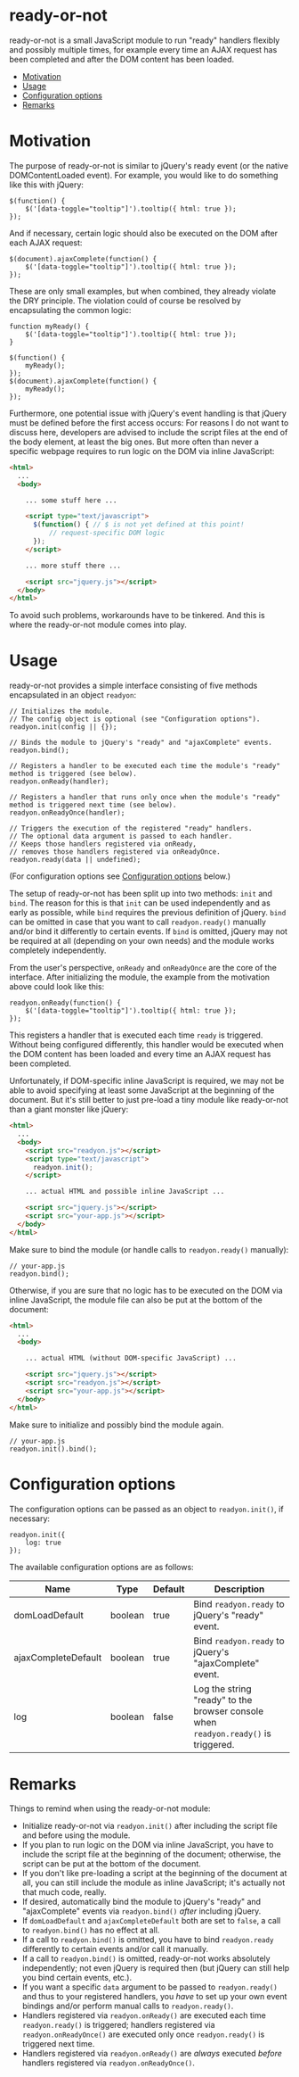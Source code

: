 ready-or-not
============

ready-or-not is a small JavaScript module to run "ready" handlers flexibly and possibly multiple times, for example every time an AJAX request has been completed and after the DOM content has been loaded.

- [Motivation](#motivation)
- [Usage](#usage)
- [Configuration options](#configuration-options)
- [Remarks](#remarks)

# Motivation

The purpose of ready-or-not is similar to jQuery's ready event (or the native DOMContentLoaded event). For example, you would like to do something like this with jQuery:

```JS
$(function() {
    $('[data-toggle="tooltip"]').tooltip({ html: true });
});
```

And if necessary, certain logic should also be executed on the DOM after each AJAX request:

```JS
$(document).ajaxComplete(function() {
    $('[data-toggle="tooltip"]').tooltip({ html: true });
});
```

These are only small examples, but when combined, they already violate the DRY principle. The violation could of course be resolved by encapsulating the common logic:

```JS
function myReady() {
    $('[data-toggle="tooltip"]').tooltip({ html: true });
}

$(function() {
    myReady();
});
$(document).ajaxComplete(function() {
    myReady();
});
```

Furthermore, one potential issue with jQuery's event handling is that jQuery must be defined before the first access occurs: For reasons I do not want to discuss here, developers are advised to include the script files at the end of the body element, at least the big ones. But more often than never a specific webpage requires to run logic on the DOM via inline JavaScript:

```HTML
<html>
  ...
  <body>

    ... some stuff here ...

    <script type="text/javascript">
      $(function() { // $ is not yet defined at this point!
          // request-specific DOM logic
      });
    </script>

    ... more stuff there ...

    <script src="jquery.js"></script>
  </body>
</html>
```

To avoid such problems, workarounds have to be tinkered. And this is where the ready-or-not module comes into play.

# Usage

ready-or-not provides a simple interface consisting of five methods encapsulated in an object ```readyon```:

```JS
// Initializes the module.
// The config object is optional (see "Configuration options").
readyon.init(config || {});

// Binds the module to jQuery's "ready" and "ajaxComplete" events.
readyon.bind();

// Registers a handler to be executed each time the module's "ready" method is triggered (see below).
readyon.onReady(handler);

// Registers a handler that runs only once when the module's "ready" method is triggered next time (see below).
readyon.onReadyOnce(handler);

// Triggers the execution of the registered "ready" handlers.
// The optional data argument is passed to each handler.
// Keeps those handlers registered via onReady,
// removes those handlers registered via onReadyOnce.
readyon.ready(data || undefined);
```

(For configuration options see [Configuration options](#configuration-options) below.)

The setup of ready-or-not has been split up into two methods: ```init``` and ```bind```. The reason for this is that ```init``` can be used independently and as early as possible, while ```bind``` requires the previous definition of jQuery. ```bind``` can be omitted in case that you want to call ```readyon.ready()``` manually and/or bind it differently to certain events. If ```bind``` is omitted, jQuery may not be required at all (depending on your own needs) and the module works completely independently. 

From the user's perspective, ```onReady``` and ```onReadyOnce``` are the core of the interface. After initializing the module, the example from the motivation above could look like this:

```JS
readyon.onReady(function() {
    $('[data-toggle="tooltip"]').tooltip({ html: true });
});
```

This registers a handler that is executed each time ```ready``` is triggered. Without being configured differently, this handler would be executed when the DOM content has been loaded and every time an AJAX request has been completed.

Unfortunately, if DOM-specific inline JavaScript is required, we may not be able to avoid specifying at least some JavaScript at the beginning of the document. But it's still better to just pre-load a tiny module like ready-or-not than a giant monster like jQuery:

```HTML
<html>
  ...
  <body>
    <script src="readyon.js"></script>
    <script type="text/javascript">
      readyon.init();
    </script>

    ... actual HTML and possible inline JavaScript ...

    <script src="jquery.js"></script>
    <script src="your-app.js"></script>
  </body>
</html>
```

Make sure to bind the module (or handle calls to ```readyon.ready()``` manually):

```JS
// your-app.js
readyon.bind();
```

Otherwise, if you are sure that no logic has to be executed on the DOM via inline JavaScript, the module file can also be put at the bottom of the document:

```HTML
<html>
  ...
  <body>

    ... actual HTML (without DOM-specific JavaScript) ...

    <script src="jquery.js"></script>
    <script src="readyon.js"></script>
    <script src="your-app.js"></script>
  </body>
</html>
```

Make sure to initialize and possibly bind the module again.

```JS
// your-app.js
readyon.init().bind();
```

# Configuration options

The configuration options can be passed as an object to ```readyon.init()```, if necessary:

```JS
readyon.init({
    log: true
});
```

The available configuration options are as follows:

| Name | Type | Default | Description |
| ---- | ---- | ------- | ----------- |
| domLoadDefault | boolean | true | Bind ```readyon.ready``` to jQuery's "ready" event. |
| ajaxCompleteDefault | boolean | true | Bind ```readyon.ready``` to jQuery's "ajaxComplete" event. |
| log | boolean | false | Log the string "ready" to the browser console when ```readyon.ready()``` is triggered. |

# Remarks

Things to remind when using the ready-or-not module:

- Initialize ready-or-not via ```readyon.init()``` after including the script file and before using the module.
- If you plan to run logic on the DOM via inline JavaScript, you have to include the script file at the beginning of the document; otherwise, the script can be put at the bottom of the document.
- If you don't like pre-loading a script at the beginning of the document at all, you can still include the module as inline JavaScript; it's actually not that much code, really.
- If desired, automatically bind the module to jQuery's "ready" and "ajaxComplete" events via ```readyon.bind()``` *after* including jQuery.
- If ```domLoadDefault``` and ```ajaxCompleteDefault``` both are set to ```false```, a call to ```readyon.bind()``` has no effect at all.
- If a call to ```readyon.bind()``` is omitted, you have to bind ```readyon.ready``` differently to certain events and/or call it manually.
- If a call to ```readyon.bind()``` is omitted, ready-or-not works absolutely independently; not even jQuery is required then (but jQuery can still help you bind certain events, etc.).
- If you want a specific ```data``` argument to be passed to ```readyon.ready()``` and thus to your registered handlers, you *have* to set up your own event bindings and/or perform manual calls to ```readyon.ready()```.
- Handlers registered via ```readyon.onReady()``` are executed each time ```readyon.ready()``` is triggered; handlers registered via ```readyon.onReadyOnce()``` are executed only once ```readyon.ready()``` is triggered next time.
- Handlers registered via ```readyon.onReady()``` are *always* executed *before* handlers registered via ```readyon.onReadyOnce()```.
